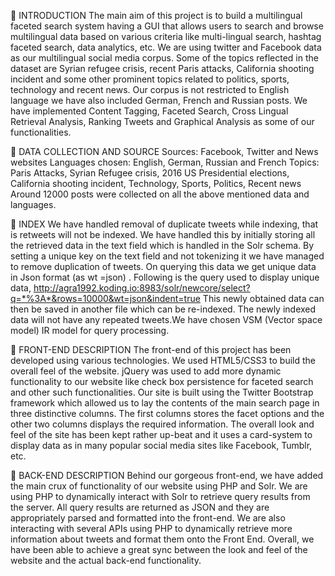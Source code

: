 	INTRODUCTION
The main aim of this project is to build a multilingual faceted search system having a GUI that allows users to search and browse multilingual data based on various criteria like multi-lingual search, hashtag faceted search, data analytics, etc. We are using twitter and Facebook data as our multilingual social media corpus. Some of the topics reflected in the dataset are Syrian refugee crisis, recent Paris attacks, California shooting incident and some other prominent topics related to politics, sports, technology and recent news. Our corpus is not restricted to English language we have also included German, French and Russian posts. We have implemented Content Tagging, Faceted Search, Cross Lingual Retrieval Analysis, Ranking Tweets and Graphical Analysis as some of our functionalities.

	DATA COLLECTION AND SOURCE
Sources: Facebook, Twitter and News websites
Languages chosen: English, German, Russian and French
Topics: Paris Attacks, Syrian Refugee crisis, 2016 US Presidential elections, California shooting incident, Technology, Sports, Politics, Recent news
Around 12000 posts were collected on all the above mentioned data and languages.

	INDEX
We have handled removal of duplicate tweets while indexing, that is retweets will not be indexed. We have handled this by initially storing all the retrieved data in the text field which is handled in the Solr schema. By setting a unique key on the text field and not tokenizing it we have managed to remove duplication of tweets. On querying this data we get unique data in Json format (as wt =json) . Following is the query used to display unique data,	                 http://agra1992.koding.io:8983/solr/newcore/select?q=*%3A*&rows=10000&wt=json&indent=true	       This newly obtained data can then be saved in another file which can be re-indexed. The newly indexed data will not have any repeated tweets.We have chosen VSM (Vector space model) IR model for query processing.

	FRONT-END DESCRIPTION
The front-end of this project has been developed using various technologies. We used HTML5/CSS3 to build the overall feel of the website. jQuery was used to add more dynamic functionality to our website like check box persistence for faceted search and other such functionalities. Our site is built using the Twitter Bootstrap framework which allowed us to lay the contents of the main search page in three distinctive columns. The first columns stores the facet options and the other two columns displays the required information. The overall look and feel of the site has been kept rather up-beat and it uses a card-system to display data as in many popular social media sites like Facebook, Tumblr, etc.

	BACK-END DESCRIPTION
Behind our gorgeous front-end, we have added the main crux of functionality of our website using PHP and Solr. We are using PHP to dynamically interact with Solr to retrieve query results from the server. All query results are returned as JSON and they are appropriately parsed and formatted into the front-end. We are also interacting with several APIs using PHP to dynamically retrieve more information about tweets and format them onto the Front End. Overall, we have been able to achieve a great sync between the look and feel of the website and the actual back-end functionality.
